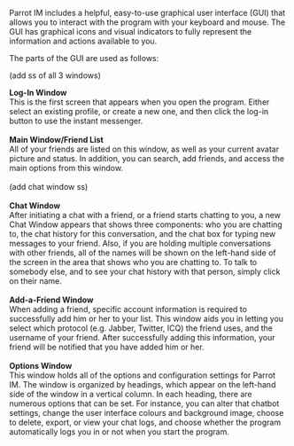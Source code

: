 Parrot IM includes a helpful, easy-to-use graphical user interface (GUI) that allows you to interact with the program with your keyboard and mouse. The GUI has graphical icons and visual indicators to fully represent the information and actions available to you.

The parts of the GUI are used as follows:

(add ss of all 3 windows)

**Log-In Window** <br>
This is the first screen that appears when you open the program. Either select an existing profile, or create a new one, and then click the log-in button to use the instant messenger.<br>
<br>
<b>Main Window/Friend List</b> <br>
All of your friends are listed on this window, as well as your current avatar picture and status. In addition, you can search, add friends, and access the main options from this window.<br>
<br>
(add chat window ss)<br>
<br>
<b>Chat Window</b> <br>
After initiating a chat with a friend, or a friend starts chatting to you, a new Chat Window appears that shows three components: who you are chatting to, the chat history for this conversation, and the chat box for typing new messages to your friend. Also, if you are holding multiple conversations with other friends, all of the names will be shown on the left-hand side of the screen in the area that shows who you are chatting to. To talk to somebody else, and to see your chat history with that person, simply click on their name.<br>
<br>
<b>Add-a-Friend Window</b> <br>
When adding a friend, specific account information is required to successfully add him or her to your list. This window aids you in letting you select which protocol (e.g. Jabber, Twitter, ICQ) the friend uses, and the username of your friend. After successfully adding this information, your friend will be notified that you have added him or her.<br>
<br>
<b>Options Window</b> <br>
This window holds all of the options and configuration settings for Parrot IM. The window is organized by headings, which appear on the left-hand side of the window in a vertical column. In each heading, there are numerous options that can be set. For instance, you can alter that chatbot settings, change the user interface colours and background image, choose to delete, export, or view your chat logs, and choose whether the program automatically logs you in or not when you start the program.